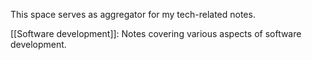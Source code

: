 This space serves as aggregator for my tech-related notes.

[[Software development]]: Notes covering various aspects of software development.

